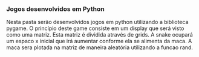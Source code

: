 ### Jogos desenvolvidos em Python

Nesta pasta serão desenvolvidos jogos em python utilizando a biblioteca pygame.
O princípio deste game consiste em um display que será visto como uma matriz. Esta matriz é dividida através de grids. A snake ocupará um espaco x inicial que irá aumentar conforme ela se alimenta da maca. A maca sera plotada na matriz de maneira aleatória utilizando a funcao rand. 